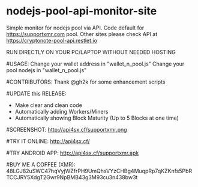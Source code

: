 # nodejs-pool-api-monitor-site
Simple monitor for nodejs pool via API. Code default for https://supportxmr.com pool. Other sites please check API at https://cryptonote-pool-api.restlet.io

RUN DIRECTLY ON YOUR PC/LAPTOP WITHOUT NEEDED HOSTING

#USAGE:
Change your wallet address in "wallet_n_pool.js"
Change your pool nodejs in "wallet_n_pool.js"

#CONTRIBUTORS:
Thank @gh2k for some enhancement scripts

#UPDATE this RELEASE:
- Make clear and clean code
- Automatically adding Workers/Miners
- Automatically showing Block Maturity (Up to 5 Blocks at one time)

#SCREENSHOT:
http://api4sx.cf/supportxmr.png

#TRY IT ONLINE:
http://api4sx.cf/

#TRY ANDROID APP:
http://api4sx.cf/supportxmr.apk

#BUY ME A COFFEE (XMR):
48LGJ82uSWC47hqVyjWZfrPH9UmQhsVYzCHBg4MuqpRp7qKZKnfs5PbRTCCJRY5XdgT2Gwr9NpBMB43g3M93cu3n438bw3t
